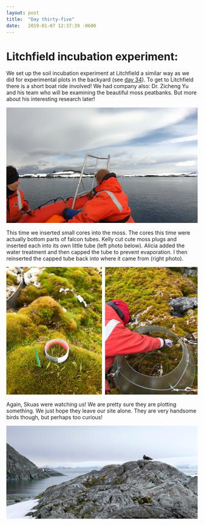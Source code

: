 ```yaml
---
layout: post
title:  "Day thirty-five"
date:   2019-01-07 12:37:39 -0600
---
```

# Litchfield incubation experiment: 
We set up the soil incubation experiment at Litchfield a similar way as we did for experimental plots in the backyard (see [day 34](https://natasjavgestel.github.io/blog/2019/01/06/day-thirtyfour)). To get to Litchfield there is a short boat ride involved! We had company also: Dr. Zicheng Yu and his team who will be examining the beautiful moss peatbanks. But more about his interesting research later!

![Headed to Litchfield in a Solas](/assets/blog_photos/190107/20190107_screenshot.jpg)

This time we inserted small cores into the moss. The cores this time were actually bottom parts of falcon tubes. Kelly cut cute moss plugs and inserted each into its own little tube (left photo below). Alicia added the water treatment and then capped the tube to prevent evaporation. I then reinserted the capped tube back into where it came from (right photo).

![Incubation at Litchfield](/assets/blog_photos/190107/190107_litchfield.jpg)

Again, Skuas were watching us! We are pretty sure they are plotting something. We just hope they leave our site alone. They are very handsome birds though, but perhaps too curious!

![Incubation at Litchfield](/assets/blog_photos/190107/p1070304.jpg)
